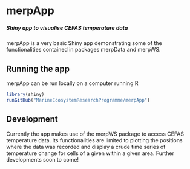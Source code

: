 merpApp
================

<!-- README.md is generated from README.Rmd. Please edit that file -->

##### Shiny app to visualise CEFAS temperature data

merpApp is a very basic Shiny app demonstrating some of the functionalities contained in packages merpData and merpWS.

Running the app
---------------

merpApp can be run locally on a computer running R

``` r
library(shiny)
runGitHub("MarineEcosystemResearchProgramme/merpApp")
```

Development
-----------

Currently the app makes use of the merpWS package to access CEFAS temperature data. Its functionalities are limited to plotting the positions where the data was recorded and display a crude time series of temperature change for cells of a given within a given area. Further developments soon to come!
